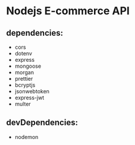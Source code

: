 # Nodejs E-commerce API

## dependencies:

-   cors
-   dotenv
-   express
-   mongoose
-   morgan
-   prettier
-   bcryptjs
-   jsonwebtoken
-   express-jwt
-   multer

## devDependencies:

-   nodemon

